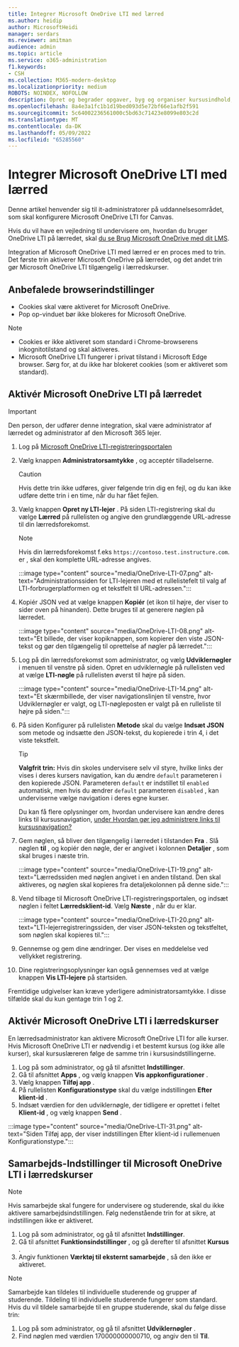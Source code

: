 ```yaml
---
title: Integrer Microsoft OneDrive LTI med lærred
ms.author: heidip
author: MicrosoftHeidi
manager: serdars
ms.reviewer: amitman
audience: admin
ms.topic: article
ms.service: o365-administration
f1.keywords:
- CSH
ms.collection: M365-modern-desktop
ms.localizationpriority: medium
ROBOTS: NOINDEX, NOFOLLOW
description: Opret og begrader opgaver, byg og organiser kursusindhold, og samarbejd om filer i realtid med den nye Microsoft OneDrive Learning Tools Interoperability App for Canvas.
ms.openlocfilehash: 8a4e3a1fc1b1d19bed093d5e72bf66e1afb2f591
ms.sourcegitcommit: 5c64002236561000c5bd63c71423e8099e803c2d
ms.translationtype: MT
ms.contentlocale: da-DK
ms.lasthandoff: 05/09/2022
ms.locfileid: "65285560"
---
```

# <a name="integrate-microsoft-onedrive-lti-with-canvas"></a>Integrer Microsoft OneDrive LTI med lærred

Denne artikel henvender sig til it-administratorer på uddannelsesområdet, som skal konfigurere Microsoft OneDrive LTI for Canvas.

Hvis du vil have en vejledning til undervisere om, hvordan du bruger OneDrive LTI på lærredet, skal [du se Brug Microsoft OneDrive med dit LMS](https://support.microsoft.com/topic/use-microsoft-onedrive-with-your-lms-c2ddeb48-f695-4267-94f2-14f7ff1b7bdd).

Integration af Microsoft OneDrive LTI med lærred er en proces med to trin. Det første trin aktiverer Microsoft OneDrive på lærredet, og det andet trin gør Microsoft OneDrive LTI tilgængelig i lærredskurser.

## <a name="recommended-browser-settings"></a>Anbefalede browserindstillinger

- Cookies skal være aktiveret for Microsoft OneDrive.
- Pop op-vinduet bør ikke blokeres for Microsoft OneDrive.

> [!NOTE]
>
> - Cookies er ikke aktiveret som standard i Chrome-browserens inkognitotilstand og skal aktiveres.
> - Microsoft OneDrive LTI fungerer i privat tilstand i Microsoft Edge browser. Sørg for, at du ikke har blokeret cookies (som er aktiveret som standard).

## <a name="enable-microsoft-onedrive-lti-in-canvas"></a>Aktivér Microsoft OneDrive LTI på lærredet

> [!IMPORTANT]
> Den person, der udfører denne integration, skal være administrator af lærredet og administrator af den Microsoft 365 lejer.

1. Log på <a href="https://onedrivelti.microsoft.com/admin" target="_blank">Microsoft OneDrive LTI-registreringsportalen</a>
2. Vælg knappen **Administratorsamtykke** , og acceptér tilladelserne.

   > [!CAUTION]
   > Hvis dette trin ikke udføres, giver følgende trin dig en fejl, og du kan ikke udføre dette trin i en time, når du har fået fejlen.

3. Vælg knappen **Opret ny LTI-lejer** . På siden LTI-registrering skal du vælge **Lærred** på rullelisten og angive den grundlæggende URL-adresse til din lærredsforekomst.

   > [!NOTE]
   > Hvis din lærredsforekomst f.eks `https://contoso.test.instructure.com`. er , skal den komplette URL-adresse angives.

   :::image type="content" source="media/OneDrive-LTI-07.png" alt-text="Administrationssiden for LTI-lejeren med et rullelistefelt til valg af LTI-forbrugerplatformen og et tekstfelt til URL-adressen.":::

4. Kopiér JSON ved at vælge knappen **Kopiér** (et ikon til højre, der viser to sider oven på hinanden). Dette bruges til at generere nøglen på lærredet.

   :::image type="content" source="media/OneDrive-LTI-08.png" alt-text="Et billede, der viser kopiknappen, som kopierer den viste JSON-tekst og gør den tilgængelig til oprettelse af nøgler på lærredet.":::

5. Log på din lærredsforekomst som administrator, og vælg **Udviklernøgler** i menuen til venstre på siden. Opret en udviklernøgle på rullelisten ved at vælge **LTI-nøgle** på rullelisten øverst til højre på siden.

   :::image type="content" source="media/OneDrive-LTI-14.png" alt-text="Et skærmbillede, der viser navigationslinjen til venstre, hvor Udviklernøgler er valgt, og LTI-nøgleposten er valgt på en rulleliste til højre på siden.":::

6. På siden Konfigurer på rullelisten **Metode** skal du vælge **Indsæt JSON** som metode og indsætte den JSON-tekst, du kopierede i trin 4, i det viste tekstfelt.

    > [!TIP]
    > **Valgfrit trin:** Hvis din skoles undervisere selv vil styre, hvilke links der vises i deres kursers navigation, kan du ændre ``default`` parameteren i den kopierede JSON. Parameteren ``default`` er indstillet til ``enabled`` automatisk, men hvis du ændrer ``default`` parameteren ``disabled`` , kan underviserne vælge navigation i deres egne kurser.
    >
    > Du kan få flere oplysninger om, hvordan undervisere kan ændre deres links til kursusnavigation, [under Hvordan gør jeg administrere links til kursusnavigation?](https://community.canvaslms.com/t5/Instructor-Guide/How-do-I-manage-Course-Navigation-links/ta-p/1020)

7. Gem nøglen, så bliver den tilgængelig i lærredet i tilstanden **Fra** . Slå nøglen **til** , og kopiér den nøgle, der er angivet i kolonnen **Detaljer** , som skal bruges i næste trin.

   :::image type="content" source="media/OneDrive-LTI-19.png" alt-text="Lærredssiden med nøglen angivet i en anden tilstand. Den skal aktiveres, og nøglen skal kopieres fra detaljekolonnen på denne side.":::

8. Vend tilbage til Microsoft OneDrive LTI-registreringsportalen, og indsæt nøglen i feltet **Lærredsklient-id**. Vælg **Næste** , når du er klar.

   :::image type="content" source="media/OneDrive-LTI-20.png" alt-text="LTI-lejerregistreringssiden, der viser JSON-teksten og tekstfeltet, som nøglen skal kopieres til.":::

9. Gennemse og gem dine ændringer. Der vises en meddelelse ved vellykket registrering.

10. Dine registreringsoplysninger kan også gennemses ved at vælge knappen **Vis LTI-lejere** på startsiden.

Fremtidige udgivelser kan kræve yderligere administratorsamtykke. I disse tilfælde skal du kun gentage trin 1 og 2.

## <a name="enable-microsoft-onedrive-lti-in-canvas-courses"></a>Aktivér Microsoft OneDrive LTI i lærredskurser

En lærredsadministrator kan aktivere Microsoft OneDrive LTI for alle kurser. Hvis Microsoft OneDrive LTI er nødvendig i et bestemt kursus (og ikke alle kurser), skal kursuslæreren følge de samme trin i kursusindstillingerne.

1. Log på som administrator, og gå til afsnittet **Indstillinger**.
2. Gå til afsnittet **Apps** , og vælg knappen **Vis appkonfigurationer** .
3. Vælg knappen **Tilføj app** .
4. På rullelisten **Konfigurationstype** skal du vælge indstillingen **Efter klient-id** .
5. Indsæt værdien for den udviklernøgle, der tidligere er oprettet i feltet **Klient-id** , og vælg knappen **Send** .

:::image type="content" source="media/OneDrive-LTI-31.png" alt-text="Siden Tilføj app, der viser indstillingen Efter klient-id i rullemenuen Konfigurationstype.":::

## <a name="collaboration-settings-for-microsoft-onedrive-lti-in-canvas-courses"></a>Samarbejds-Indstillinger til Microsoft OneDrive LTI i lærredskurser

> [!NOTE]
> Hvis samarbejde skal fungere for undervisere og studerende, skal du ikke aktivere samarbejdsindstillingen. Følg nedenstående trin for at sikre, at indstillingen ikke er aktiveret.

1. Log på som administrator, og gå til afsnittet **Indstillinger**.
1. Gå til afsnittet **Funktionsindstillinger** , og gå derefter til afsnittet **Kursus** .
1. Angiv funktionen **Værktøj til eksternt samarbejde** , så den ikke er aktiveret.

> [!NOTE]
> Samarbejde kan tildeles til individuelle studerende og grupper af studerende. Tildeling til individuelle studerende fungerer som standard. Hvis du vil tildele samarbejde til en gruppe studerende, skal du følge disse trin:

1. Log på som administrator, og gå til afsnittet **Udviklernøgler** .
1. Find nøglen med værdien 170000000000710, og angiv den til **Til**.
